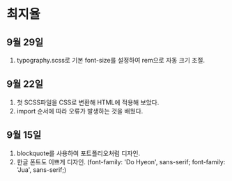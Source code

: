 # 최지율

## 9월 29일
1. typography.scss로 기본 font-size를 설정하여 rem으로 자동 크기 조절.

## 9월 22일
1. 첫 SCSS파일을 CSS로 변환해 HTML에 적용해 보았다.
2. import 순서에 따라 오류가 발생하는 것을 배웠다.

## 9월 15일
1. blockquote를 사용하여 포트폴리오처럼 디자인.
2. 한글 폰트도 이쁘게 디자인.
(font-family: 'Do Hyeon', sans-serif; font-family: 'Jua', sans-serif;)